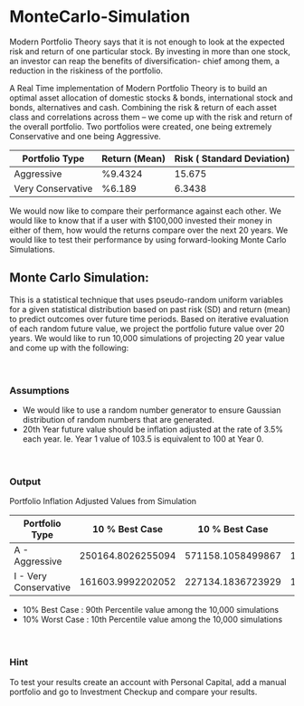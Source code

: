 # MonteCarlo-Simulation

Modern Portfolio Theory   says that it is not enough to look at the expected risk and return of one particular stock. By investing in more than one stock, an investor can reap the benefits of diversification- chief among them, a reduction in the riskiness of the portfolio.

A Real Time implementation of Modern Portfolio Theory is to build an optimal asset allocation of domestic stocks & bonds, international stock and bonds, alternatives and cash. Combining the risk & return of each asset class and correlations across them – we come up with the risk and return of the overall portfolio. Two portfolios were created, one being extremely Conservative and one being Aggressive.

| Portfolio Type     |     Return (Mean)    |   Risk ( Standard Deviation)|
|--------------------|----------------------|-----------------------------|
| Aggressive         |       %9.4324        |     15.675                  |
| Very Conservative  |       %6.189         |     6.3438                  |
 
We would now like to compare their performance against each other. We would like to know that if a user with $100,000 invested their money in either of them, how would the returns compare over the next 20 years. We would like to test their performance by using forward-looking Monte Carlo Simulations.


## Monte Carlo Simulation:
This is a statistical technique that uses pseudo-random uniform variables for a given statistical distribution based on past risk (SD) and return (mean) to predict outcomes over future time periods. Based on iterative evaluation of each random future value, we project the portfolio future value over 20 years. We would like to run 10,000 simulations of projecting 20 year value and come up with the following:<br><br><br>




### Assumptions 
- We would like to use a random number generator to ensure Gaussian distribution of random numbers that are generated.
- 20th Year future value should be inflation adjusted at the rate of 3.5% each year. Ie. Year 1 value of 103.5 is equivalent to 100 at Year 0.<br><br><br>




### Output 
Portfolio Inflation Adjusted Values from Simulation

|Portfolio Type         |     10 % Best Case       |   10 % Best Case    |  10 % Worst Case   |
|-----------------------|--------------------------|---------------------|--------------------|
| A - Aggressive        |   250164.8026255094      |   571158.1058499867 |  107372.8222648464 |
| I - Very Conservative |   161603.9992202052      |   227134.1836723929 |  113800.1263358369 |

- 10% Best Case   :   90th Percentile value among the 10,000 simulations
- 10% Worst Case  :   10th Percentile value among the 10,000 simulations<br><br><br>




### Hint
To test your results create an account with Personal Capital, add a manual portfolio and go to Investment Checkup and compare your results.

